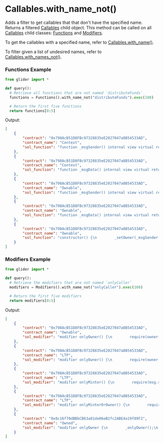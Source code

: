 # Callables.with\_name\_not()

Adds a filter to get callables that that don't have the specified name. Returns a filtered [Callables](./) child object. This method can be called on all [Callables](./) child classes: [Functions](../functions/) and [Modifiers](../modifiers/).

To get the callables with a specified name, refer to [Callables.with\_name()](callables.with\_name.md).

To filter given a list of undesired names, refer to [Callables.with\_names\_not()](callables.with\_names\_not.md).

### Functions Example

```python
from glider import *

def query():
  # Retrieve all functions that are not named `distributeFunds`
  functions = Functions().with_name_not("distributeFunds").exec(100)

  # Return the first five functions
  return functions[0:5]
```

Output:

```json
[
    {
        "contract": "0x798AcB51D8FBc97328835eE2027047a8B54533AD",
        "contract_name": "Context",
        "sol_function": "function _msgSender() internal view virtual returns (address) {\n        return msg.sender;\n    }"
    },
    {
        "contract": "0x798AcB51D8FBc97328835eE2027047a8B54533AD",
        "contract_name": "Context",
        "sol_function": "function _msgData() internal view virtual returns (bytes calldata) {\n        return msg.data;\n    }"
    },
    {
        "contract": "0x798AcB51D8FBc97328835eE2027047a8B54533AD",
        "contract_name": "Ownable",
        "sol_function": "function _msgSender() internal view virtual returns (address) {\n        return msg.sender;\n    }"
    },
    {
        "contract": "0x798AcB51D8FBc97328835eE2027047a8B54533AD",
        "contract_name": "Ownable",
        "sol_function": "function _msgData() internal view virtual returns (bytes calldata) {\n        return msg.data;\n    }"
    },
    {
        "contract": "0x798AcB51D8FBc97328835eE2027047a8B54533AD",
        "contract_name": "Ownable",
        "sol_function": "constructor() {\n        _setOwner(_msgSender());\n    }"
    }
]
```

### Modifiers Example

```python
from glider import *

def query():
  # Retrieve the modifiers that are not named `onlyCaller`
  modifiers = Modifiers().with_name_not("onlyCaller").exec(100)

  # Return the first five modifiers
  return modifiers[0:5]
```

Output:

```json
[
    {
        "contract": "0x798AcB51D8FBc97328835eE2027047a8B54533AD",
        "contract_name": "Ownable",
        "sol_modifier": "modifier onlyOwner() {\n        require(owner() == _msgSender(),\"Ownable: caller is not the owner\");\n        _;\n    }"
    },
    {
        "contract": "0x798AcB51D8FBc97328835eE2027047a8B54533AD",
        "contract_name": "LTP",
        "sol_modifier": "modifier onlyOwner() {\n        require(owner() == _msgSender(),\"Ownable: caller is not the owner\");\n        _;\n    }"
    },
    {
        "contract": "0x798AcB51D8FBc97328835eE2027047a8B54533AD",
        "contract_name": "LTP",
        "sol_modifier": "modifier onlyMinter() {\n        require(msg.sender == minter,'Sender is not the minter');\n        _;\n    }"
    },
    {
        "contract": "0x798AcB51D8FBc97328835eE2027047a8B54533AD",
        "contract_name": "LTP",
        "sol_modifier": "modifier onlyMinterOrOwner() {\n        require( (msg.sender == minter) || (msg.sender == owner()),'Sender is not the minter nor owner');\n        _;\n    }"
    },
    {
        "contract": "0x0c16f70dBBbCB63a81de06eB2fc2ABE4a19f89F2",
        "contract_name": "Owned",
        "sol_modifier": "modifier onlyOwner {\n        _onlyOwner();\n        _;\n    }"
    }
]
```
